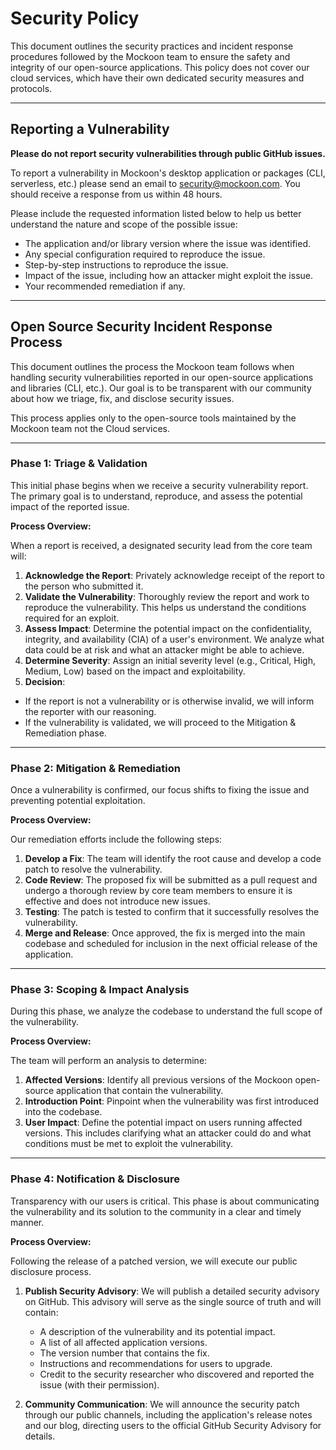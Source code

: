 # Security Policy

This document outlines the security practices and incident response procedures followed by the Mockoon team to ensure the safety and integrity of our open-source applications. This policy does not cover our cloud services, which have their own dedicated security measures and protocols.

---

## Reporting a Vulnerability

**Please do not report security vulnerabilities through public GitHub issues.**

To report a vulnerability in Mockoon's desktop application or packages (CLI, serverless, etc.) please send an email to security@mockoon.com.
You should receive a response from us within 48 hours.

Please include the requested information listed below to help us better understand the nature and scope of the possible issue:

- The application and/or library version where the issue was identified.
- Any special configuration required to reproduce the issue.
- Step-by-step instructions to reproduce the issue.
- Impact of the issue, including how an attacker might exploit the issue.
- Your recommended remediation if any.

---

## Open Source Security Incident Response Process

This document outlines the process the Mockoon team follows when handling security vulnerabilities reported in our open-source applications and libraries (CLI, etc.). Our goal is to be transparent with our community about how we triage, fix, and disclose security issues.

This process applies only to the open-source tools maintained by the Mockoon team not the Cloud services.

---

### Phase 1: Triage & Validation

This initial phase begins when we receive a security vulnerability report. The primary goal is to understand, reproduce, and assess the potential impact of the reported issue.

**Process Overview:**

When a report is received, a designated security lead from the core team will:

1. **Acknowledge the Report**: Privately acknowledge receipt of the report to the person who submitted it.
2. **Validate the Vulnerability**: Thoroughly review the report and work to reproduce the vulnerability. This helps us understand the conditions required for an exploit.
3. **Assess Impact**: Determine the potential impact on the confidentiality, integrity, and availability (CIA) of a user's environment. We analyze what data could be at risk and what an attacker might be able to achieve.
4. **Determine Severity**: Assign an initial severity level (e.g., Critical, High, Medium, Low) based on the impact and exploitability.
5. **Decision**:

- If the report is not a vulnerability or is otherwise invalid, we will inform the reporter with our reasoning.
- If the vulnerability is validated, we will proceed to the Mitigation & Remediation phase.

---

### Phase 2: Mitigation & Remediation

Once a vulnerability is confirmed, our focus shifts to fixing the issue and preventing potential exploitation.

**Process Overview:**

Our remediation efforts include the following steps:

1. **Develop a Fix**: The team will identify the root cause and develop a code patch to resolve the vulnerability.
2. **Code Review**: The proposed fix will be submitted as a pull request and undergo a thorough review by core team members to ensure it is effective and does not introduce new issues.
3. **Testing**: The patch is tested to confirm that it successfully resolves the vulnerability.
4. **Merge and Release**: Once approved, the fix is merged into the main codebase and scheduled for inclusion in the next official release of the application.

---

### Phase 3: Scoping & Impact Analysis

During this phase, we analyze the codebase to understand the full scope of the vulnerability.

**Process Overview:**

The team will perform an analysis to determine:

1. **Affected Versions**: Identify all previous versions of the Mockoon open-source application that contain the vulnerability.
2. **Introduction Point**: Pinpoint when the vulnerability was first introduced into the codebase.
3. **User Impact**: Define the potential impact on users running affected versions. This includes clarifying what an attacker could do and what conditions must be met to exploit the vulnerability.

---

### Phase 4: Notification & Disclosure

Transparency with our users is critical. This phase is about communicating the vulnerability and its solution to the community in a clear and timely manner.

**Process Overview:**

Following the release of a patched version, we will execute our public disclosure process.

1. **Publish Security Advisory**: We will publish a detailed security advisory on GitHub. This advisory will serve as the single source of truth and will contain:

   - A description of the vulnerability and its potential impact.
   - A list of all affected application versions.
   - The version number that contains the fix.
   - Instructions and recommendations for users to upgrade.
   - Credit to the security researcher who discovered and reported the issue (with their permission).

2. **Community Communication**: We will announce the security patch through our public channels, including the application's release notes and our blog, directing users to the official GitHub Security Advisory for details.
